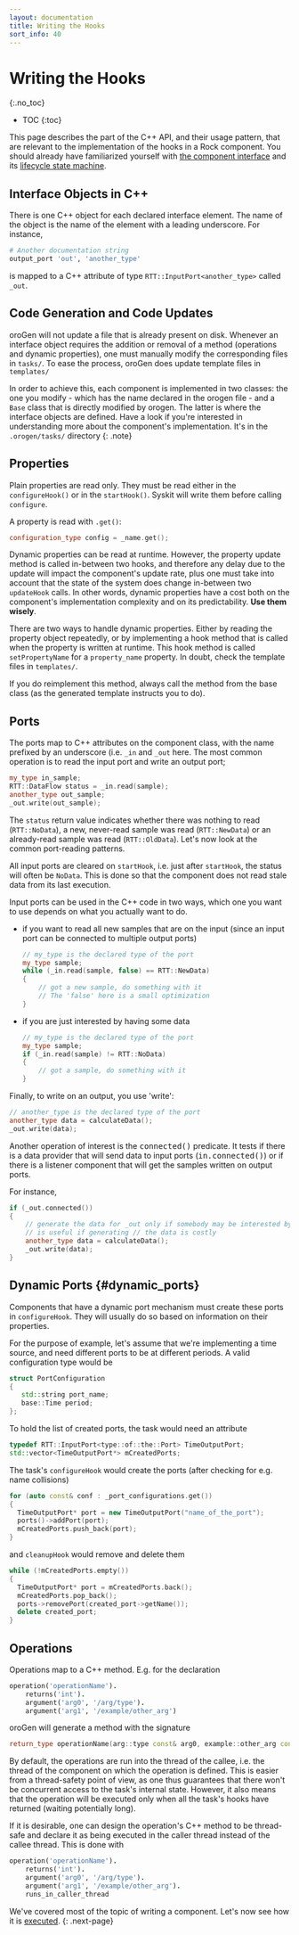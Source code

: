 ```yaml
---
layout: documentation
title: Writing the Hooks
sort_info: 40
---
```


# Writing the Hooks
{:.no_toc}

- TOC
{:toc}

This page describes the part of the C++ API, and their usage pattern, that are
relevant to the implementation of the hooks in a Rock component. You should
already have familiarized yourself with [the component
interface](interface.html) and its [lifecycle state
machine](state_machine.html).

## Interface Objects in C++

There is one C++ object for each declared interface element. The name of the
object is the name of the element with a leading underscore. For instance,

~~~ruby
# Another documentation string
output_port 'out', 'another_type'
~~~

is mapped to a C++ attribute of type `RTT::InputPort<another_type>` called
`_out`.

## Code Generation and Code Updates

oroGen will not update a file that is already present on disk. Whenever an
interface object requires the addition or removal of a method (operations and
dynamic properties), one must manually modify the corresponding files in
`tasks/`. To ease the process, oroGen does update template files in
`templates/`

In order to achieve this, each component is implemented in two classes: the one
you modify - which has the name declared in the orogen file - and a `Base`
class that is directly modified by orogen. The latter is where the interface
objects are defined. Have a look if you're interested in understanding more
about the component's implementation. It's in the `.orogen/tasks/` directory
{: .note}

## Properties

Plain properties are read only. They must be read either in the `configureHook()` or
in the `startHook()`. Syskit will write them before calling `configure`.

A property is read with `.get()`:

~~~ cpp
configuration_type config = _name.get();
~~~

Dynamic properties can be read at runtime. However, the property update method
is called in-between two hooks, and therefore any delay due to the update will
impact the component's update rate, plus one must take into account that the
state of the system does change in-between two `updateHook` calls. In other
words, dynamic properties have a cost both on the component's implementation
complexity and on its predictability. __Use them wisely__.

There are two ways to handle dynamic properties. Either by reading the property
object repeatedly, or by implementing a hook method that is called when the
property is written at runtime. This hook method is called `setPropertyName`
for a `property_name` property. In doubt, check the template files in
`templates/`.

If you do reimplement this method, always call the method from the base class
(as the generated template instructs you to do).

## Ports

The ports map to C++ attributes on the component class, with the name prefixed
by an underscore (i.e. `_in` and `_out` here. The most common operation is to
read the input port and write an output port;

~~~ cpp
my_type in_sample;
RTT::DataFlow status = _in.read(sample);
another_type out_sample;
_out.write(out_sample);
~~~

The `status` return value indicates whether there was nothing to read
(`RTT::NoData`), a new, never-read sample was read (`RTT::NewData`) or an
already-read sample was read (`RTT::OldData`). Let's now look at the common
port-reading patterns.

All input ports are cleared on `startHook`, i.e. just after `startHook`, the
status will often be `NoData`. This is done so that the component does not read
stale data from its last execution.

Input ports can be used in the C++ code in two ways, which one you want to use
depends on what you actually want to do.

* if you want to read all new samples that are on the input (since an input port
  can be connected to multiple output ports)

  ~~~ cpp
  // my_type is the declared type of the port
  my_type sample;
  while (_in.read(sample, false) == RTT::NewData)
  {
      // got a new sample, do something with it
      // The 'false' here is a small optimization
  }
  ~~~

* if you are just interested by having some data

  ~~~ cpp
  // my_type is the declared type of the port
  my_type sample;
  if (_in.read(sample) != RTT::NoData)
  {
      // got a sample, do something with it
  }
  ~~~

Finally, to write on an output, you use 'write':

~~~ cpp
// another_type is the declared type of the port
another_type data = calculateData();
_out.write(data);
~~~

Another operation of interest is the <tt>connected()</tt> predicate. It tests if
there is a data provider that will send data to input ports
(<tt>in.connected()</tt>) or if there is a listener component that will get the
samples written on output ports.

For instance,

~~~ cpp
if (_out.connected())
{
    // generate the data for _out only if somebody may be interested by it. This
    // is useful if generating // the data is costly
    another_type data = calculateData();
    _out.write(data);
}
~~~

## Dynamic Ports {#dynamic_ports}

Components that have a dynamic port mechanism must create these ports in
`configureHook`. They will usually do so based on information on their
properties.

For the purpose of example, let's assume that we're implementing a time source,
and need different ports to be at different periods. A valid configuration type
would be

~~~ cpp
struct PortConfiguration
{
   std::string port_name;
   base::Time period;
};
~~~ 

To hold the list of created ports, the task would need an attribute

~~~ cpp
typedef RTT::InputPort<type::of::the::Port> TimeOutputPort;
std::vector<TimeOutputPort*> mCreatedPorts;
~~~

The task's `configureHook` would create the ports (after checking for e.g. name
collisions)

~~~ cpp
for (auto const& conf : _port_configurations.get())
{
  TimeOutputPort* port = new TimeOutputPort("name_of_the_port");
  ports()->addPort(port);
  mCreatedPorts.push_back(port);
}
~~~

and `cleanupHook` would remove and delete them

~~~ cpp
while (!mCreatedPorts.empty())
{
  TimeOutputPort* port = mCreatedPorts.back();
  mCreatedPorts.pop_back();
  ports->removePort(created_port->getName());
  delete created_port;
}
~~~

## Operations

Operations map to a C++ method. E.g. for the declaration

~~~ruby
operation('operationName').
    returns('int').
    argument('arg0', '/arg/type').
    argument('arg1', '/example/other_arg')
~~~

oroGen will generate a method with the signature

~~~ cpp
return_type operationName(arg::type const& arg0, example::other_arg const& arg1);
~~~

By default, the operations are run into the thread of the callee, i.e. the thread of
the component on which the operation is defined. This is easier from a thread-safety
point of view, as one thus guarantees that there won't be concurrent access to the task's
internal state. However, it also means that the operation will be executed only when all
the task's hooks have returned (waiting potentially long).

If it is desirable, one can design the operation's C++ method to be thread-safe
and declare it as being executed in the caller thread instead of the callee
thread. This is done with

~~~ ruby
operation('operationName').
    returns('int').
    argument('arg0', '/arg/type').
    argument('arg1', '/example/other_arg').
    runs_in_caller_thread
~~~

We've covered most of the topic of writing a component. Let's now see how it is
[executed](deployment.html).
{: .next-page}
